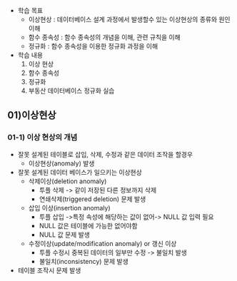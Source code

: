 - 학습 목표
	- 이상현상 : 데이터베이스 설계 과정에서 발생할수 있는 이상현상의 종류와 원인 이해
	- 함수 종속성 : 함수 종속성의 개념을 이해, 관련 규칙을 이해
	- 정규화 : 함수 종속성을 이용한 정규화 과정을 이해
- 학습 내용
	1. 이상 현상
	2. 함수 종속성
	3. 정규화
	4. 부동산 데이터베이스 정규화 실습

## 01)이상현상
### 01-1) 이상 현상의 개념
- 잘못 설계된 테이블로 삽입, 삭제, 수정과 같은 데이터 조작을 할경우
	- 이상현상(anomaly) 발생
- 잘못 설계된 데이터 베이스가 일으키는 이상현상
	- 삭제이상(deletion anomaly)
		- 투플 삭제 -> 같이 저장된 다른 정보까지 삭제
		- 연쇄삭제(triggered deletion) 문제 발생
	- 삽입 이상(insertion anomaly)
		- 투플 삽입 ->특정 속성에 해당하는 값이 없어-> NULL 값 입력 필요
		- NULL 값은 테이블에 가능한 없어야함
		- NULL 값 문제 발생
	- 수정이상(update/modification anomaly) or 갱신 이상
		- 투플 수정시 중복된 데이터의 일부만 수정 -> 불일치 발생
		- 불일치(inconsistency) 문제 발생
- 테이블 조작시 문제 발생

